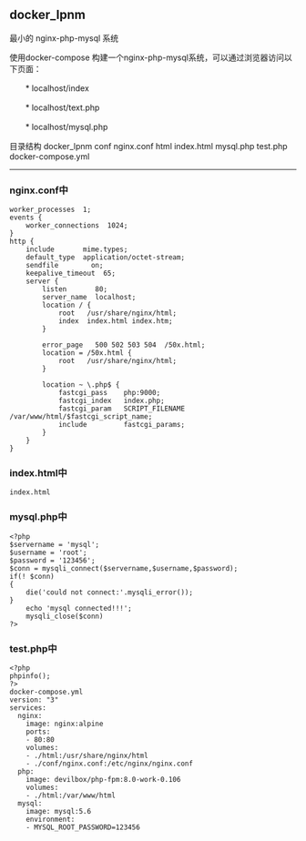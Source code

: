 ## docker_lpnm
最小的 nginx-php-mysql 系统

使用docker-compose 构建一个nginx-php-mysql系统，可以通过浏览器访问以下页面：

　　* localhost/index
  
　　* localhost/text.php
  
　　* localhost/mysql.php
  

目录结构
    docker_lpnm
      conf
        nginx.conf
      html
        index.html
        mysql.php
        test.php
      docker-compose.yml

---
### nginx.conf中
    
    worker_processes  1;
    events {
        worker_connections  1024;
    }
    http {                                                  
        include       mime.types;
        default_type  application/octet-stream;
        sendfile        on;
        keepalive_timeout  65;
        server {
            listen       80;
            server_name  localhost;
            location / {
                root   /usr/share/nginx/html;
                index  index.html index.htm;
            }

            error_page   500 502 503 504  /50x.html;
            location = /50x.html {
                root   /usr/share/nginx/html;
            }

            location ~ \.php$ {                     
                fastcgi_pass    php:9000;
                fastcgi_index   index.php;
                fastcgi_param   SCRIPT_FILENAME     /var/www/html/$fastcgi_script_name;    
                include         fastcgi_params;
            }
        }
    }
 

### index.html中

    index.html
    
### mysql.php中
    <?php
    $servername = 'mysql';
    $username = 'root';
    $password = '123456';
    $conn = mysqli_connect($servername,$username,$password);
    if(! $conn)
    {
        die('could not connect:'.mysqli_error());
    }
        echo 'mysql connected!!!';
        mysqli_close($conn)
    ?>
    
### test.php中

    <?php
    phpinfo();
    ?>
    docker-compose.yml
    version: "3"
    services:
      nginx:
        image: nginx:alpine
        ports:
        - 80:80
        volumes:
        - ./html:/usr/share/nginx/html
        - ./conf/nginx.conf:/etc/nginx/nginx.conf
      php:
        image: devilbox/php-fpm:8.0-work-0.106
        volumes:
        - ./html:/var/www/html
      mysql:
        image: mysql:5.6
        environment:
        - MYSQL_ROOT_PASSWORD=123456

